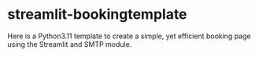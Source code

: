 # streamlit-bookingtemplate
Here is a Python3.11 template to create a simple, yet efficient booking page using the Streamlit and SMTP module.
